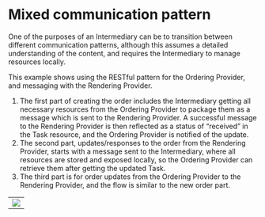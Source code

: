 # Mixed communication pattern

One of the purposes of an Intermediary can be to transition between different communication patterns, although this assumes a detailed understanding of the content, and requires the Intermediary to manage resources locally. 

This example shows using the RESTful pattern for the Ordering Provider, and messaging with the Rendering Provider.

1. The first part of creating the order includes the Intermediary getting all necessary resources from the Ordering Provider to package them as a message which is sent to the Rendering Provider. A successful message to the Rendering Provider is then reflected as a status of “received” in the Task resource, and the Ordering Provider is notified of the update.
2. The second part, updates/responses to the order from the Rendering Provider, starts with a message sent to the Intermediary, where all resources are stored and exposed locally, so the Ordering Provider can retrieve them after getting the updated Task.
3. The third part is for order updates from the Ordering Provider to the Rendering Provider, and the flow is similar to the new order part.


<table><tr><td><img src="PAOMixedInt.jpg" /></td></tr></table>
